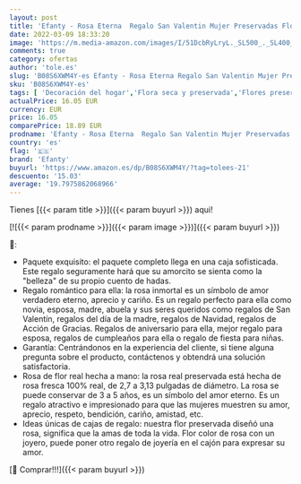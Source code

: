 ```yaml
---
layout: post
title: 'Efanty - Rosa Eterna  Regalo San Valentin Mujer Preservadas Flores con Caja de Joyería Romántico Rosa Roja Caja de Almacenamiento Aniversario Regalo para Esposa Madres Boda Cumpleaños Navidad'
date: 2022-03-09 18:33:20
image: 'https://m.media-amazon.com/images/I/51DcbRyLryL._SL500_._SL400_.jpg'
comments: true
category: ofertas
author: 'tole.es'
slug: 'B08S6XWM4Y-es Efanty - Rosa Eterna Regalo San Valentin Mujer Preservadas...'
sku: 'B08S6XWM4Y-es'
tags: [ 'Decoración del hogar','Flora seca y preservada','Flores preservadas','Hogar y cocina','efanty','navidad', ]
actualPrice: 16.05 EUR
currency: EUR
price: 16.05
comparePrice: 18.89 EUR
prodname: 'Efanty - Rosa Eterna  Regalo San Valentin Mujer Preservadas Flores con Caja de Joyería Romántico Rosa Roja Caja de Almacenamiento Aniversario Regalo para Esposa Madres Boda Cumpleaños Navidad'
country: 'es'
flag: '🇪🇸'
brand: 'Efanty'
buyurl: 'https://www.amazon.es/dp/B08S6XWM4Y/?tag=tolees-21'
descuento: '15.03'
average: '19.7975862068966'
---
```


Tienes [{{< param title >}}]({{< param buyurl >}}) aqui!

[![{{< param prodname >}}]({{< param image >}})]({{< param buyurl >}})

🔎:

- Paquete exquisito: el paquete completo llega en una caja sofisticada. Este regalo seguramente hará que su amorcito se sienta como la "belleza" de su propio cuento de hadas.
- Regalo romántico para ella: la rosa inmortal es un símbolo de amor verdadero eterno, aprecio y cariño. Es un regalo perfecto para ella como novia, esposa, madre, abuela y sus seres queridos como regalos de San Valentín, regalos del día de la madre, regalos de Navidad, regalos de Acción de Gracias. Regalos de aniversario para ella, mejor regalo para esposa, regalos de cumpleaños para ella o regalo de fiesta para niñas.
- Garantía: Centrándonos en la experiencia del cliente, si tiene alguna pregunta sobre el producto, contáctenos y obtendrá una solución satisfactoria.
- Rosa de flor real hecha a mano: la rosa real preservada está hecha de rosa fresca 100% real, de 2,7 a 3,13 pulgadas de diámetro. La rosa se puede conservar de 3 a 5 años, es un símbolo del amor eterno. Es un regalo atractivo e impresionado para que las mujeres muestren su amor, aprecio, respeto, bendición, cariño, amistad, etc.
- Ideas únicas de cajas de regalo: nuestra flor preservada diseñó una rosa, significa que la amas de toda la vida. Flor color de rosa con un joyero, puede poner otro regalo de joyería en el cajón para expresar su amor.

[🛒 Comprar!!!]({{< param buyurl >}})

